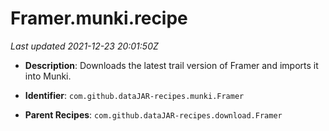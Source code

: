 # Framer.munki.recipe

_Last updated 2021-12-23 20:01:50Z_

- **Description**: Downloads the latest trail version of Framer and imports it into Munki.

- **Identifier**: `com.github.dataJAR-recipes.munki.Framer`

- **Parent Recipes**: `com.github.dataJAR-recipes.download.Framer`
